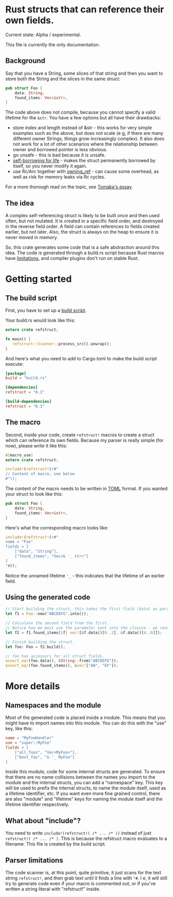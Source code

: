 Rust structs that can reference their own fields.
===========

Current state: Alpha / experimental.

This file is currently the only documentation.

Background
-----------

Say that you have a String, some slices of that string and then you want to store both the String and the slices in the same struct:

```rust
pub struct Foo {
    data: String,
    found_items: Vec<&str>,
}
```

The code above does not compile, because you cannot specify a valid lifetime for the `&str`. You have a few options but all have their drawbacks:

 * store index and length instead of &str - this works for very simple examples such as the above, but does not scale (e g, if there are many different owner Strings, things grow increasingly complex). It also does not work for a lot of other scenarios where the relationship between owner and borrowed pointer is less obvious.
 * go unsafe - this is bad because it is unsafe.
 * [self-borrowing for life](https://www.rust-lang.org/faq.html#how-can-i-define-a-struct-that-contains-a-reference-to-one-of-its-own-fields) - makes the struct permanently borrowed by itself, so you never modify it again.
 * use Rc/Arc together with [owning_ref](https://crates.io/crates/owning_ref) - can cause some overhead, as well as risk for memory leaks via Rc cycles.

For a more thorough read on the topic, see [Tomaka's essay](https://gist.github.com/tomaka/da8c374ce407e27d5dac).

The idea
--------

A complex self-referencing struct is likely to be built once and then used often, but not mutated. It is created in a specific field order, and destroyed in the reverse field order. A field can contain references to fields created earlier, but not later. Also, the struct is always on the heap to ensure it is never moved in memory.

So, this crate generates some code that is a safe abstraction around this idea.
The code is generated through a build.rs script because Rust macros have [limitations](https://github.com/rust-lang/rust/issues/34303), and compiler plugins don't run on stable Rust.

Getting started
==============

The build script
---------------

First, you have to set up a [build script](http://doc.crates.io/build-script.html).

Your build.rs would look like this:

```rust
extern crate refstruct;

fn main() {
   refstruct::Scanner::process_src().unwrap();
}
```

And here's what you need to add to Cargo.toml to make the build script execute:

```toml
[package]
build = "build.rs"

[dependencies]
refstruct = "0.1"

[build-dependencies]
refstruct = "0.1"
```

The macro
---------

Second, inside your code, create `refstruct!` macros to create a struct which can reference its own fields.
Because my parser is really simple (for now), please write it like this:

```rust
#[macro_use]
extern crate refstruct;

include!(refstruct!(r#"
// Content of macro, see below
#"));
```

The content of the macro needs to be written in [TOML](https://github.com/toml-lang/toml) format. If you wanted your struct to look like this:

```rust
pub struct Foo {
    data: String,
    found_items: Vec<&str>,
}
```

Here's what the corresponding macro looks like:

```rust
include!(refstruct!(r#"
name = "Foo"
fields = [
    ["data", "String"],
    ["found_items", "Vec<& '_ str>"]
]
"#));
```

Notice the unnamed lifetime `'_` - this indicates that the lifetime of an earlier field.

Using the generated code
------------------------

```rust
// Start building the struct, this takes the first field (data) as parameter.
let f1 = Foo::new("ABCDEFG".into());

// Calculate the second field from the first.
// Notice how me must use the parameter sent into the closure - we cannot use f1 here. 
let f2 = f1.found_items(|f| vec![&f.data()[0..2], &f.data()[4..6]]);

// Finish building the struct.
let foo: Foo = f2.build();

// foo has accessors for all struct fields.
assert_eq!(foo.data(), &String::from("ABCDEFG"));
assert_eq!(foo.found_items(), &vec!["AB", "EF"]);
```

More details
============

Namespaces and the module
-------------------------

Most of the generated code is placed inside a module. This means that you might have to import names
into this module. You can do this with the "use" key, like this:


```toml
name = "MyFooHandler"
use = "super::MyFoo"
fields = [
    ["all_foos", "Vec<MyFoo>"],
    ["best_foo", "& '_ MyFoo"]
]
```

Inside this module, code for some internal structs are generated. To ensure that there are no name
collisions between the names you import to the module and the internal structs, you can add a "namespace" key.
This key will be used to prefix the internal structs, to name the module itself, used as a lifetime identifier,
etc. If you want even more fine grained control, there are also "module" and "lifetime" keys for naming the module itself
and the lifetime identifier respectively.

What about "include"?
---------------------

You need to write `include!(refstruct!( /* ... /* ))` instead of just `refstruct!( /* ... /* )`.
This is because the refstruct macro evaluates to a filename. This file is created by the build script.

Parser limitations
------------------

The code scanner is, at this point, quite primitive, it just scans for the text string `refstruct!`, and then grab text until it finds
a line with `"#`. I e, it will still try to generate code even if your macro is commented out, or if you've written a string literal with "refstruct!" inside.

